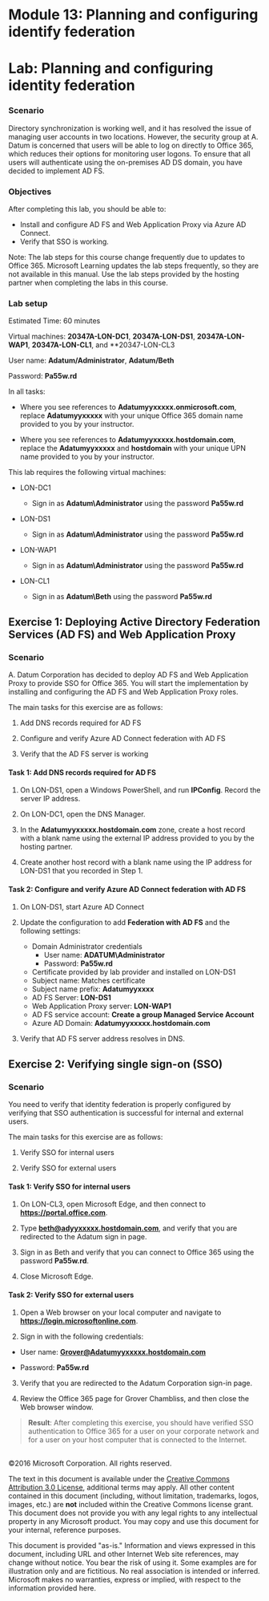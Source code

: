 ﻿# Module 13: Planning and configuring identify federation
# Lab: Planning and configuring identity federation
  
### Scenario
  
Directory synchronization is working well, and it has resolved the issue of managing user accounts in two locations. However, the security group at A. Datum is concerned that users will be able to log on directly to Office 365, which reduces their options for monitoring user logons. To ensure that all users will authenticate using the on-premises AD DS domain, you have decided to implement AD FS.


### Objectives
  
After completing this lab, you should be able to:
- Install and configure AD FS and Web Application Proxy via Azure AD Connect.
- Verify that SSO is working.


Note: The lab steps for this course change frequently due to updates to Office 365. Microsoft Learning updates the lab steps frequently, so they are not available in this manual. Use the lab steps provided by the hosting partner when completing the labs in this course.

### Lab setup
  
Estimated Time: 60 minutes

Virtual machines:  **20347A-LON-DC1**, **20347A-LON-DS1**,  **20347A-LON-WAP1**, **20347A-LON-CL1**, and **20347-LON-CL3

User name:  **Adatum/Administrator**, **Adatum/Beth**

Password:  **Pa55w.rd**

In all tasks:

- Where you see references to  **Adatumyyxxxxx.onmicrosoft.com**, replace  **Adatumyyxxxxx** with your unique Office 365 domain name provided to you by your instructor.

- Where you see references to  **Adatumyyxxxxx.hostdomain.com**, replace the  **Adatumyyxxxxx** and **hostdomain** with your unique UPN name provided to you by your instructor.


This lab requires the following virtual machines:

- LON-DC1

  - Sign in as  **Adatum\\Administrator** using the password **Pa55w.rd**

- LON-DS1

  - Sign in as  **Adatum\\Administrator** using the password **Pa55w.rd**

- LON-WAP1

  - Sign in as  **Adatum\\Administrator** using the password **Pa55w.rd**

- LON-CL1

  - Sign in as  **Adatum\\Beth** using the password **Pa55w.rd**



## Exercise 1: Deploying Active Directory Federation Services (AD FS) and Web Application Proxy
  
### Scenario
  
A. Datum Corporation has decided to deploy AD FS and Web Application Proxy to provide SSO for Office 365. You will start the implementation by installing and configuring the AD FS and Web Application Proxy roles.

The main tasks for this exercise are as follows:

1. Add DNS records required for AD FS

2. Configure and verify Azure AD Connect federation with AD FS

3. Verify that the AD FS server is working


#### Task 1: Add DNS records required for AD FS
  
1. On LON-DS1, open a Windows PowerShell, and run  **IPConfig**. Record the server IP address.

2. On LON-DC1, open the DNS Manager.

3. In the  **Adatumyyxxxxx.hostdomain.com** zone, create a host record with a blank name using the external IP address provided to you by the hosting partner.

4. Create another host record with a blank name using the IP address for LON-DS1 that you recorded in Step 1.



#### Task 2: Configure and verify Azure AD Connect federation with AD FS
  
1. On LON-DS1, start Azure AD Connect

2. Update the configuration to add **Federation with AD FS** and the following settings:
    - Domain Administrator credentials
        - User name: **ADATUM\\Administrator**
        - Password: **Pa55w.rd**
    - Certificate provided by lab provider and installed on LON-DS1
    - Subject name: Matches certificate
    - Subject name prefix: **Adatumyyxxxx**
    - AD FS Server: **LON-DS1**
    - Web Application Proxy server: **LON-WAP1**
    - AD FS service account: **Create a group Managed Service Account**
    - Azure AD Domain: **Adatumyyxxxxx.hostdomain.com**

3. Verify that AD FS server address resolves in DNS.


## Exercise 2: Verifying single sign-on (SSO)
  
### Scenario
  
You need to verify that identity federation is properly configured by verifying that SSO authentication is successful for internal and external users.

The main tasks for this exercise are as follows:

1. Verify SSO for internal users

2. Verify SSO for external users


#### Task 1: Verify SSO for internal users
  
1. On LON-CL3, open Microsoft Edge, and then connect to  **https://portal.office.com**.

2. Type  **beth@adyyxxxxx.hostdomain.com**, and verify that you are redirected to the Adatum sign in page.

3. Sign in as Beth and verify that you can connect to Office 365 using the password **Pa55w.rd**.

4. Close Microsoft Edge.



#### Task 2: Verify SSO for external users
  
1. Open a Web browser on your local computer and navigate to  **https://login.microsoftonline.com**.

2. Sign in with the following credentials:

  - User name:  **Grover@Adatumyyxxxxx.hostdomain.com**

  - Password:  **Pa55w.rd**


3. Verify that you are redirected to the Adatum Corporation sign-in page.

4. Review the Office 365 page for Grover Chambliss, and then close the Web browser window.


>  **Result**: After completing this exercise, you should have verified SSO authentication to Office 365 for a user on your corporate network and for a user on your host computer that is connected to the Internet.



## 


©2016 Microsoft Corporation. All rights reserved.

The text in this document is available under the [Creative Commons Attribution 3.0 License](https://creativecommons.org/licenses/by/3.0/legalcode "Creative Commons Attribution 3.0 License"), additional terms may apply.  All other content contained in this document (including, without limitation, trademarks, logos, images, etc.) are **not** included within the Creative Commons license grant.  This document does not provide you with any legal rights to any intellectual property in any Microsoft product. You may copy and use this document for your internal, reference purposes.

This document is provided "as-is." Information and views expressed in this document, including URL and other Internet Web site references, may change without notice. You bear the risk of using it. Some examples are for illustration only and are fictitious. No real association is intended or inferred. Microsoft makes no warranties, express or implied, with respect to the information provided here.

  